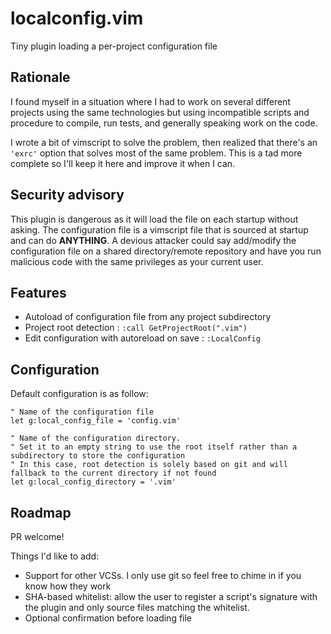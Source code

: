 # localconfig.vim
Tiny plugin loading a per-project configuration file

## Rationale

I found myself in a situation where I had to work on several different projects using the same technologies but using incompatible scripts and procedure to compile, run tests, and generally speaking work on the code.

I wrote a bit of vimscript to solve the problem, then realized that there's an `'exrc'` option that solves most of the same problem. This is a tad more complete so I'll keep it here and improve it when I can.

## Security advisory

This plugin is dangerous as it will load the file on each startup without asking. The configuration file is a vimscript file that is sourced at startup and can do **ANYTHING**. A devious attacker could say add/modify the configuration file on a shared directory/remote repository and have you run malicious code with the same privileges as your current user. 

## Features

+ Autoload of configuration file from any project subdirectory
+ Project root detection : `:call GetProjectRoot(".vim")`
+ Edit configuration with autoreload on save : `:LocalConfig` 

## Configuration

Default configuration is as follow:
```vim
" Name of the configuration file
let g:local_config_file = 'config.vim'

" Name of the configuration directory.
" Set it to an empty string to use the root itself rather than a subdirectory to store the configuration
" In this case, root detection is solely based on git and will fallback to the current directory if not found
let g:local_config_directory = '.vim'
```

## Roadmap 

PR welcome! 

Things I'd like to add:
+ Support for other VCSs. I only use git so feel free to chime in if you know how they work
+ SHA-based whitelist: allow the user to register a script's signature with the plugin and only source files matching the whitelist.  
+ Optional confirmation before loading file
